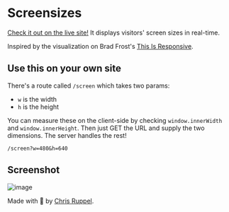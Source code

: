 # Screensizes

[Check it out on the live site!](http://screensizes.org) It displays visitors' screen sizes in real-time.

Inspired by the visualization on Brad Frost's [This Is Responsive](http://bradfrost.github.io/this-is-responsive/).

## Use this on your own site

There's a route called `/screen` which takes two params:

* `w` is the width
* `h` is the height

You can measure these on the client-side by checking `window.innerWidth` and `window.innerHeight`. Then just GET the URL and supply the two dimensions. The server handles the rest!

```
/screen?w=480&h=640
```

## Screenshot

![image](https://cloud.githubusercontent.com/assets/39191/8488716/9ec0e90e-20c9-11e5-85e3-a1cc586a9cdc.png)

Made with :revolving_hearts: by [Chris Ruppel](http://chrisruppel.com).
